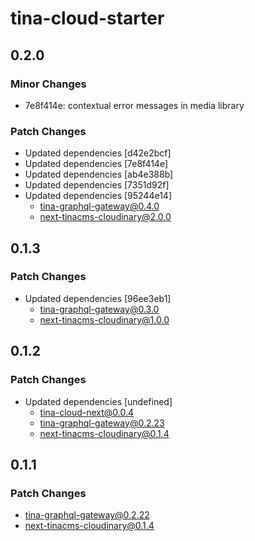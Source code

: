 # tina-cloud-starter

## 0.2.0

### Minor Changes

- 7e8f414e: contextual error messages in media library

### Patch Changes

- Updated dependencies [d42e2bcf]
- Updated dependencies [7e8f414e]
- Updated dependencies [ab4e388b]
- Updated dependencies [7351d92f]
- Updated dependencies [95244e14]
  - tina-graphql-gateway@0.4.0
  - next-tinacms-cloudinary@2.0.0

## 0.1.3

### Patch Changes

- Updated dependencies [96ee3eb1]
  - tina-graphql-gateway@0.3.0
  - next-tinacms-cloudinary@1.0.0

## 0.1.2

### Patch Changes

- Updated dependencies [undefined]
  - tina-cloud-next@0.0.4
  - tina-graphql-gateway@0.2.23
  - next-tinacms-cloudinary@0.1.4

## 0.1.1

### Patch Changes

- tina-graphql-gateway@0.2.22
- next-tinacms-cloudinary@0.1.4
